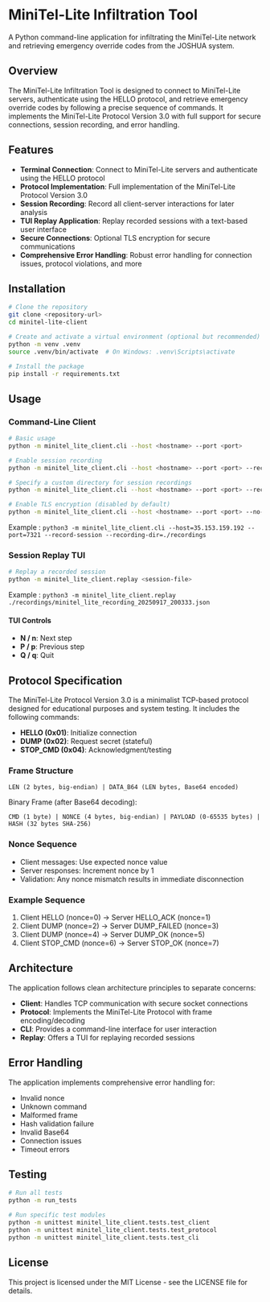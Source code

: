 # MiniTel-Lite Infiltration Tool

A Python command-line application for infiltrating the MiniTel-Lite network and retrieving emergency override codes from the JOSHUA system.

## Overview

The MiniTel-Lite Infiltration Tool is designed to connect to MiniTel-Lite servers, authenticate using the HELLO protocol, and retrieve emergency override codes by following a precise sequence of commands. It implements the MiniTel-Lite Protocol Version 3.0 with full support for secure connections, session recording, and error handling.

## Features

- **Terminal Connection**: Connect to MiniTel-Lite servers and authenticate using the HELLO protocol
- **Protocol Implementation**: Full implementation of the MiniTel-Lite Protocol Version 3.0
- **Session Recording**: Record all client-server interactions for later analysis
- **TUI Replay Application**: Replay recorded sessions with a text-based user interface
- **Secure Connections**: Optional TLS encryption for secure communications
- **Comprehensive Error Handling**: Robust error handling for connection issues, protocol violations, and more

## Installation

```bash
# Clone the repository
git clone <repository-url>
cd minitel-lite-client

# Create and activate a virtual environment (optional but recommended)
python -m venv .venv
source .venv/bin/activate  # On Windows: .venv\Scripts\activate

# Install the package
pip install -r requirements.txt
```

## Usage

### Command-Line Client

```bash
# Basic usage
python -m minitel_lite_client.cli --host <hostname> --port <port>

# Enable session recording
python -m minitel_lite_client.cli --host <hostname> --port <port> --record-session

# Specify a custom directory for session recordings
python -m minitel_lite_client.cli --host <hostname> --port <port> --record-session --recording-dir ./my-recordings

# Enable TLS encryption (disabled by default)
python -m minitel_lite_client.cli --host <hostname> --port <port> --no-tls
```

Example : `python3 -m minitel_lite_client.cli --host=35.153.159.192 --port=7321 --record-session --recording-dir=./recordings`

### Session Replay TUI

```bash
# Replay a recorded session
python -m minitel_lite_client.replay <session-file>
```

Example : `python3 -m minitel_lite_client.replay ./recordings/minitel_lite_recording_20250917_200333.json`

#### TUI Controls

- **N / n**: Next step
- **P / p**: Previous step
- **Q / q**: Quit

## Protocol Specification

The MiniTel-Lite Protocol Version 3.0 is a minimalist TCP-based protocol designed for educational purposes and system testing. It includes the following commands:

- **HELLO (0x01)**: Initialize connection
- **DUMP (0x02)**: Request secret (stateful)
- **STOP_CMD (0x04)**: Acknowledgment/testing

### Frame Structure

```
LEN (2 bytes, big-endian) | DATA_B64 (LEN bytes, Base64 encoded)
```

Binary Frame (after Base64 decoding):

```
CMD (1 byte) | NONCE (4 bytes, big-endian) | PAYLOAD (0-65535 bytes) | HASH (32 bytes SHA-256)
```

### Nonce Sequence

- Client messages: Use expected nonce value
- Server responses: Increment nonce by 1
- Validation: Any nonce mismatch results in immediate disconnection

### Example Sequence

1. Client HELLO (nonce=0) → Server HELLO_ACK (nonce=1)
2. Client DUMP (nonce=2) → Server DUMP_FAILED (nonce=3)
3. Client DUMP (nonce=4) → Server DUMP_OK (nonce=5)
4. Client STOP_CMD (nonce=6) → Server STOP_OK (nonce=7)

## Architecture

The application follows clean architecture principles to separate concerns:

- **Client**: Handles TCP communication with secure socket connections
- **Protocol**: Implements the MiniTel-Lite Protocol with frame encoding/decoding
- **CLI**: Provides a command-line interface for user interaction
- **Replay**: Offers a TUI for replaying recorded sessions

## Error Handling

The application implements comprehensive error handling for:

- Invalid nonce
- Unknown command
- Malformed frame
- Hash validation failure
- Invalid Base64
- Connection issues
- Timeout errors

## Testing

```bash
# Run all tests
python -m run_tests

# Run specific test modules
python -m unittest minitel_lite_client.tests.test_client
python -m unittest minitel_lite_client.tests.test_protocol
python -m unittest minitel_lite_client.tests.test_cli
```

## License

This project is licensed under the MIT License - see the LICENSE file for details.
